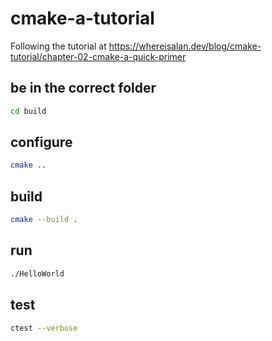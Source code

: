 # cmake-a-tutorial
Following the tutorial at https://whereisalan.dev/blog/cmake-tutorial/chapter-02-cmake-a-quick-primer

## be in the correct folder

```bash
cd build
```

## configure

```bash
cmake ..
```

## build

```bash
cmake --build .
```

## run

```bash
./HelloWorld
```

## test

```bash
ctest --verbose
```